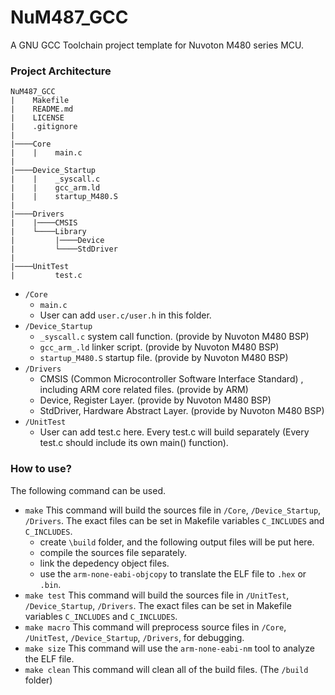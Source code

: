 # NuM487_GCC

A GNU GCC Toolchain project template for Nuvoton M480 series MCU.

### Project Architecture
```
NuM487_GCC
|    Makefile
|    README.md
|    LICENSE
|    .gitignore
|
|────Core
|    |    main.c
|
|────Device_Startup
|    |    _syscall.c
|    |    gcc_arm.ld
|    |    startup_M480.S
|
|────Drivers
|    |────CMSIS
|    └────Library
|         |────Device
|         └────StdDriver
|
|────UnitTest
|         test.c
```

- `/Core`
    - `main.c`
    - User can add `user.c/user.h` in this folder.
- `/Device_Startup`
    - `_syscall.c` system call function. (provide by Nuvoton M480 BSP)
    - `gcc_arm_.ld` linker script. (provide by Nuvoton M480 BSP)
    - `startup_M480.S` startup file. (provide by Nuvoton M480 BSP)
- `/Drivers`
    - CMSIS (Common Microcontroller Software Interface Standard) , including ARM core related files. (provide by ARM)
    - Device, Register Layer. (provide by Nuvoton M480 BSP)
    - StdDriver, Hardware Abstract Layer. (provide by Nuvoton M480 BSP)
- `/UnitTest`
    - User can add test.c here. Every test.c will build separately (Every test.c should include its own main() function).

### How to use?
The following command can be used.

- `make`
    This command will build the sources file in `/Core`, `/Device_Startup`, `/Drivers`. The exact files can be set in Makefile variables `C_INCLUDES` and `C_INCLUDES`.
    - create `\build` folder, and the following output files will be put here.
    - compile the sources file separately.
    - link the depedency object files.
    - use the `arm-none-eabi-objcopy` to translate the ELF file to `.hex` or `.bin`.
- `make test`
    This command will build the sources file in `/UnitTest`, `/Device_Startup`, `/Drivers`. The exact files can be set in Makefile variables `C_INCLUDES` and `C_INCLUDES`.
- `make macro`
    This command will preprocess source files in `/Core`, `/UnitTest`, `/Device_Startup`, `/Drivers`, for debugging.
- `make size`
    This command will use the `arm-none-eabi-nm` tool to analyze the ELF file.
- `make clean`
    This command will clean all of the build files. (The `/build` folder)
